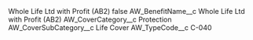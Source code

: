 <?xml version="1.0" encoding="UTF-8"?>
<CustomMetadata xmlns="http://soap.sforce.com/2006/04/metadata" xmlns:xsi="http://www.w3.org/2001/XMLSchema-instance" xmlns:xsd="http://www.w3.org/2001/XMLSchema">
    <label>Whole Life Ltd with Profit (AB2)</label>
    <protected>false</protected>
    <values>
        <field>AW_BenefitName__c</field>
        <value xsi:type="xsd:string">Whole Life Ltd with Profit (AB2)</value>
    </values>
    <values>
        <field>AW_CoverCategory__c</field>
        <value xsi:type="xsd:string">Protection</value>
    </values>
    <values>
        <field>AW_CoverSubCategory__c</field>
        <value xsi:type="xsd:string">Life Cover</value>
    </values>
    <values>
        <field>AW_TypeCode__c</field>
        <value xsi:type="xsd:string">C-040</value>
    </values>
</CustomMetadata>
